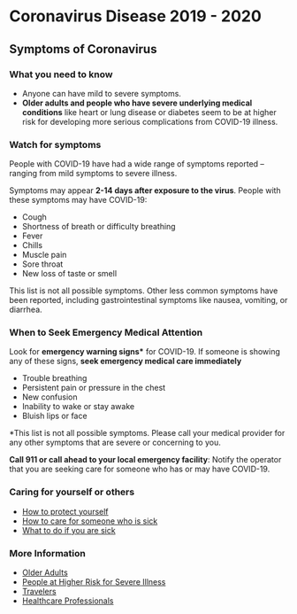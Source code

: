# Coronavirus Disease 2019 - 2020
## Symptoms of Coronavirus
### What you need to know
* Anyone can have mild to severe symptoms.
* **Older adults and people who have severe underlying medical conditions** like heart or lung disease or diabetes seem to be at higher risk for developing more serious complications from COVID-19 illness.

### Watch for symptoms
People with COVID-19 have had a wide range of symptoms reported – ranging from mild symptoms to severe illness.

Symptoms may appear **2-14 days after exposure to the virus**. People with these symptoms may have COVID-19:

* Cough
* Shortness of breath or difficulty breathing
* Fever
* Chills
* Muscle pain
* Sore throat
* New loss of taste or smell

This list is not all possible symptoms. Other less common symptoms have been reported, including gastrointestinal symptoms like nausea, vomiting, or diarrhea.

### When to Seek Emergency Medical Attention
Look for **emergency warning signs\*** for COVID-19. If someone is showing any of these signs, **seek emergency medical care immediately**

* Trouble breathing
* Persistent pain or pressure in the chest
* New confusion
* Inability to wake or stay awake
* Bluish lips or face

*This list is not all possible symptoms. Please call your medical provider for any other symptoms that are severe or concerning to you.

**Call 911 or call ahead to your local emergency facility**: Notify the operator that you are seeking care for someone who has or may have COVID-19.

### Caring for yourself or others
* [How to protect yourself](https://www.cdc.gov/coronavirus/2019-ncov/prevent-getting-sick/prevention.html)
* [How to care for someone who is sick](https://www.cdc.gov/coronavirus/2019-ncov/if-you-are-sick/care-for-someone.html)
* [What to do if you are sick](https://www.cdc.gov/coronavirus/2019-ncov/if-you-are-sick/steps-when-sick.html)

### More Information
* [Older Adults](https://www.cdc.gov/coronavirus/2019-ncov/need-extra-precautions/older-adults.html)
* [People at Higher Risk for Severe Illness](https://www.cdc.gov/coronavirus/2019-ncov/need-extra-precautions/people-at-higher-risk-old.html)
* [Travelers](https://www.cdc.gov/coronavirus/2019-ncov/travelers/index.html)
* [Healthcare Professionals](https://www.cdc.gov/coronavirus/2019-ncov/hcp/index.html)

